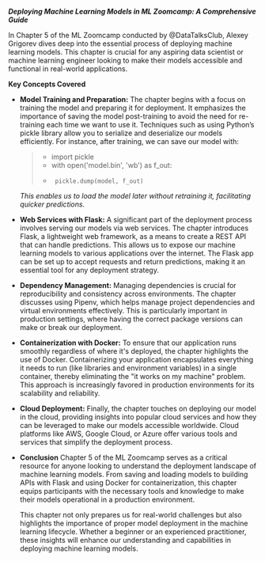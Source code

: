 ***Deploying Machine Learning Models in ML Zoomcamp: A Comprehensive Guide***



In Chapter 5 of the ML Zoomcamp conducted by @DataTalksClub, Alexey Grigorev dives deep into the essential process of deploying machine learning models. This chapter is crucial for any aspiring data scientist or machine learning engineer looking to make their models accessible and functional in real-world applications.


**Key Concepts Covered**

  - **Model Training and Preparation:**  The chapter begins with a focus on training the model and preparing it for deployment. It emphasizes the importance of saving the model  post-training to avoid the need for re-training each time we want to use it. Techniques such as using Python’s pickle library allow you to serialize and deserialize our models  efficiently. For instance, after training, we can save our model with:

     > -  import pickle
     > -  with open('model.bin', 'wb') as f_out:
     > -      pickle.dump(model, f_out)

    *This enables us to load the model later without retraining it, facilitating quicker predictions.*



- **Web Services with Flask:** A significant part of the deployment process involves serving our models via web services. The chapter introduces Flask, a lightweight web framework, as a means to create a REST API that can handle predictions. This allows us to expose our machine learning models to various applications over the internet. The Flask app can be set up to accept requests and return predictions, making it an essential tool for any deployment strategy.




- **Dependency Management:**  Managing dependencies is crucial for reproducibility and consistency across environments. The chapter discusses using Pipenv, which helps manage project dependencies and virtual environments effectively. This is particularly important in production settings, where having the correct package versions can make or break our deployment.




- **Containerization with Docker:** To ensure that our application runs smoothly regardless of where it's deployed, the chapter highlights the use of Docker. Containerizing your application encapsulates everything it needs to run (like libraries and environment variables) in a single container, thereby eliminating the "it works on my machine" problem. This approach is increasingly favored in production environments for its scalability and reliability.



- **Cloud Deployment:**  Finally, the chapter touches on deploying our model in the cloud, providing insights into popular cloud services and how they can be leveraged to make our models accessible worldwide. Cloud platforms like AWS, Google Cloud, or Azure offer various tools and services that simplify the deployment process.


- **Conclusion** Chapter 5 of the ML Zoomcamp serves as a critical resource for anyone looking to understand the deployment landscape of machine learning models. From saving and loading models to building APIs with Flask and using Docker for containerization, this chapter equips participants with the necessary tools and knowledge to make their models operational in a production environment.

   This chapter not only prepares us for real-world challenges but also highlights the importance of proper model deployment in the machine learning lifecycle. Whether a beginner or an experienced practitioner, these insights will enhance our understanding and capabilities in deploying machine learning models.







